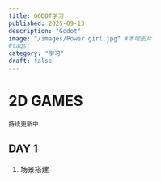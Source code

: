 ```yaml
---
title: GODOT学习
published: 2025-09-13
description: "Godot"
image: "/images/Power girl.jpg" #本地图片
#tags: 
category: "学习"
draft: false 
---
```


<style>
.photo {
    display: flex;
    flex-direction: column;
    align-items: center;
    text-align: center;
}

.photo img {
    margin: 0;
    max-width: 100%;
}

.photo p {
    font-size: 10px;
}
</style>

# 2D GAMES

`持续更新中`

## DAY 1

1. 场景搭建
    

